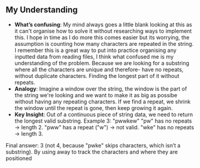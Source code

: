 ## My Understanding
- **What’s confusing**:
  My mind always goes a little blank looking at this as it can't organise how to solve it without researching ways to implement this. I hope in time as I do more this comes easier but its worrying, the assumption is counting how many characters are repeated in the string. I remember this is a great way to put into practice organising any inputted data from reading files, I think what confused me is my understanding of the problem. Because we are looking for a substring where all the characters are unique and therefore- have no repeats, without duplicate characters. Finding the longest part of it without repeats.
- **Analogy**:
  Imagine a window over the string, the window is the part of the string we're looking and we want to make it as big as possibe without having any repeating characters. If we find a repeat, we shrink the window until the repeat is gone, then keep growing it again.
- **Key Insight**:
  Out of a continuous piece of string data, we need to return the longest valid substring.
  Example 3: "pwwkew"
  "pw" has no repeats → length 2.
  "pww" has a repeat ("w") → not valid.
  "wke" has no repeats → length 3.

Final answer: 3 (not 4, because "pwke" skips characters, which isn’t a substring).
By using away to track the characters and where they are positioned



